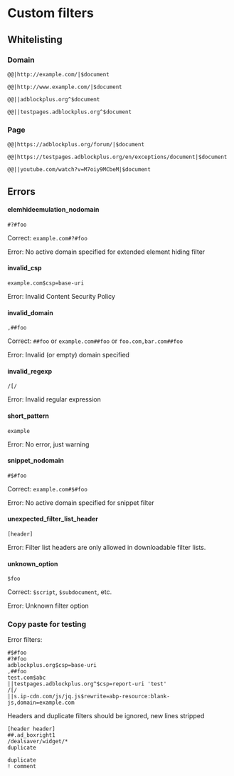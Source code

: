 # Custom filters

## Whitelisting

### Domain

`@@|http://example.com/|$document`

`@@|http://www.example.com/|$document`

`@@||adblockplus.org^$document`

`@@||testpages.adblockplus.org^$document`

### Page

`@@|https://adblockplus.org/forum/|$document`

`@@|https://testpages.adblockplus.org/en/exceptions/document|$document`

`@@||youtube.com/watch?v=M7oiy9MCbeM|$document`

## Errors

#### elemhideemulation_nodomain

`#?#foo`

Correct: `example.com#?#foo`

Error: No active domain specified for extended element hiding filter

#### invalid_csp

`example.com$csp=base-uri`

Error: Invalid Content Security Policy

#### invalid_domain

`,##foo`

Correct: `##foo` or `example.com##foo` or `foo.com,bar.com##foo`

Error: Invalid (or empty) domain specified

#### invalid_regexp

`/[/`

Error: Invalid regular expression

#### short_pattern

`example`

Error: No error, just warning

#### snippet_nodomain

`#$#foo`

Correct: `example.com#$#foo`

Error: No active domain specified for snippet filter 

#### unexpected_filter_list_header

`[header]`

Error: Filter list headers are only allowed in downloadable filter lists.

#### unknown_option

`$foo`

Correct: `$script`, `$subdocument`, etc.

Error: Unknown filter option


### Copy paste for testing

Error filters:

```
#$#foo
#?#foo
adblockplus.org$csp=base-uri
,##foo
test.com$abc
||testpages.adblockplus.org^$csp=report-uri 'test'
/[/
||s.ip-cdn.com/js/jq.js$rewrite=abp-resource:blank-js,domain=example.com
```

Headers and duplicate filters should be ignored, new lines stripped

```
[header header]
##.ad_boxright1
/dealsaver/widget/*
duplicate

duplicate
! comment
```